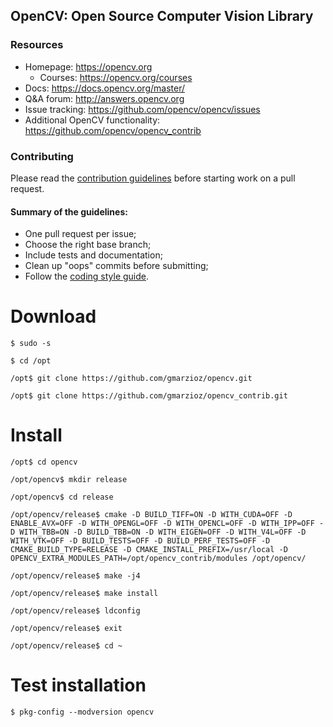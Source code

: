 ## OpenCV: Open Source Computer Vision Library

### Resources

* Homepage: <https://opencv.org>
  * Courses: <https://opencv.org/courses>
* Docs: <https://docs.opencv.org/master/>
* Q&A forum: <http://answers.opencv.org>
* Issue tracking: <https://github.com/opencv/opencv/issues>
* Additional OpenCV functionality: <https://github.com/opencv/opencv_contrib> 


### Contributing

Please read the [contribution guidelines](https://github.com/opencv/opencv/wiki/How_to_contribute) before starting work on a pull request.

#### Summary of the guidelines:

* One pull request per issue;
* Choose the right base branch;
* Include tests and documentation;
* Clean up "oops" commits before submitting;
* Follow the [coding style guide](https://github.com/opencv/opencv/wiki/Coding_Style_Guide).

# Download
	
	$ sudo -s
 
	$ cd /opt
 
	/opt$ git clone https://github.com/gmarzioz/opencv.git
 
	/opt$ git clone https://github.com/gmarzioz/opencv_contrib.git
	
# Install

	/opt$ cd opencv
 
	/opt/opencv$ mkdir release
 
	/opt/opencv$ cd release

	/opt/opencv/release$ cmake -D BUILD_TIFF=ON -D WITH_CUDA=OFF -D ENABLE_AVX=OFF -D WITH_OPENGL=OFF -D WITH_OPENCL=OFF -D WITH_IPP=OFF -D WITH_TBB=ON -D BUILD_TBB=ON -D WITH_EIGEN=OFF -D WITH_V4L=OFF -D WITH_VTK=OFF -D BUILD_TESTS=OFF -D BUILD_PERF_TESTS=OFF -D CMAKE_BUILD_TYPE=RELEASE -D CMAKE_INSTALL_PREFIX=/usr/local -D OPENCV_EXTRA_MODULES_PATH=/opt/opencv_contrib/modules /opt/opencv/

	/opt/opencv/release$ make -j4

	/opt/opencv/release$ make install

	/opt/opencv/release$ ldconfig
 
	/opt/opencv/release$ exit

	/opt/opencv/release$ cd ~
  
  # Test installation
    $ pkg-config --modversion opencv
